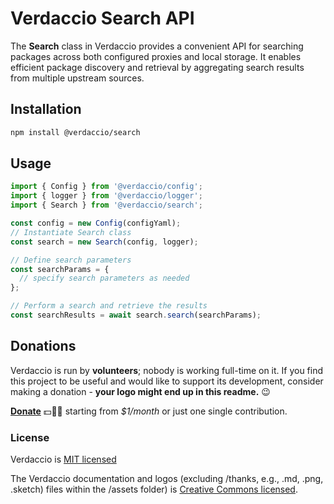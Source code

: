 # Verdaccio Search API

The **Search** class in Verdaccio provides a convenient API for searching packages across both configured proxies and local storage. It enables efficient package discovery and retrieval by aggregating search results from multiple upstream sources.

## Installation

```bash
npm install @verdaccio/search
```

## Usage

```ts
import { Config } from '@verdaccio/config';
import { logger } from '@verdaccio/logger';
import { Search } from '@verdaccio/search';

const config = new Config(configYaml);
// Instantiate Search class
const search = new Search(config, logger);

// Define search parameters
const searchParams = {
  // specify search parameters as needed
};

// Perform a search and retrieve the results
const searchResults = await search.search(searchParams);
```

## Donations

Verdaccio is run by **volunteers**; nobody is working full-time on it. If you find this project to be useful and would like to support its development, consider making a donation - **your logo might end up in this readme.** 😉

**[Donate](https://opencollective.com/verdaccio)** 💵👍🏻 starting from _\$1/month_ or just one single contribution.

### License

Verdaccio is [MIT licensed](https://github.com/verdaccio/verdaccio/blob/master/LICENSE)

The Verdaccio documentation and logos (excluding /thanks, e.g., .md, .png, .sketch) files within the /assets folder) is
[Creative Commons licensed](https://github.com/verdaccio/verdaccio/blob/master/LICENSE-docs).
